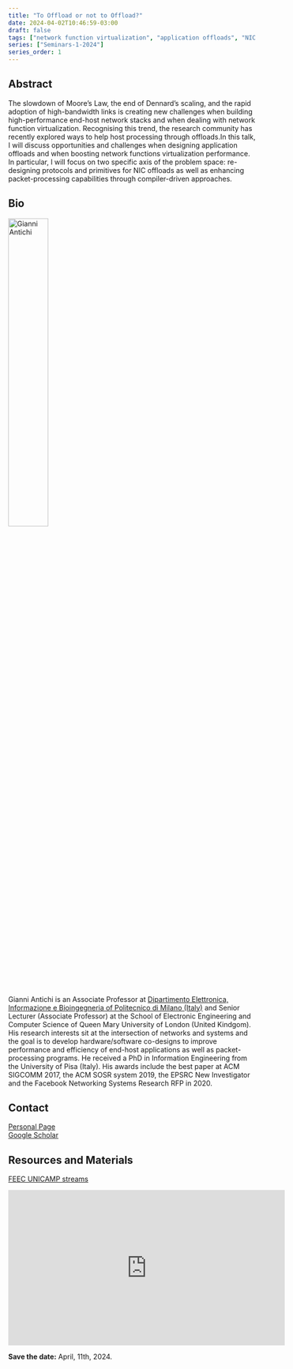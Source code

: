 ```yaml
---
title: "To Offload or not to Offload?"
date: 2024-04-02T10:46:59-03:00
draft: false
tags: ["network function virtualization", "application offloads", "NIC offloads"]
series: ["Seminars-1-2024"]
series_order: 1
---
```


## Abstract

The slowdown of Moore’s Law, the end of Dennard’s scaling, and the rapid adoption of high-bandwidth links is creating new challenges when building high-performance end-host network stacks and when dealing with network function virtualization. Recognising this trend, the research community has recently explored ways to help host processing through offloads.In this talk, I will discuss opportunities and challenges when designing application offloads and when boosting network functions virtualization performance. In particular, I will focus on two specific axis of the problem space: re-designing protocols and primitives for NIC offloads as well as enhancing packet-processing capabilities through compiler-driven approaches.

## Bio

<img alt="Gianni Antichi" src="/seminars/seminars-1-2024/1/gianni.png" style="width: 40%; height: 160x;">

Gianni Antichi is an Associate Professor at [Dipartimento Elettronica, Informazione e Bioingegneria of Politecnico di Milano (Italy)](https://www.deib.polimi.it/ita/home) and Senior Lecturer (Associate Professor) at the School of Electronic Engineering and Computer Science of Queen Mary University of London (United Kindgom). His research interests sit at the intersection of networks and systems and the goal is to develop hardware/software co-designs to improve performance and efficiency of end-host applications as well as packet-processing programs. He received a PhD in Information Engineering from the University of Pisa (Italy). His awards include the best paper at ACM SIGCOMM 2017, the ACM SOSR system 2019, the EPSRC New Investigator and the Facebook Networking Systems Research RFP in 2020.

## Contact
[Personal Page](https://gianniantichi.github.io/) \
[Google Scholar](https://scholar.google.com/citations?hl=pt-BR&user=3VedTqcAAAAJ)



## Resources and Materials

[FEEC UNICAMP streams](https://www.youtube.com/@feec-unicamp/streams)

<iframe width="560" height="315" src="https://www.youtube.com/embed/3XFcBEtZDGg" title="YouTube video player" frameborder="0" allow="accelerometer; autoplay; clipboard-write; encrypted-media; gyroscope; picture-in-picture; web-share" allowfullscreen></iframe>

**Save the date:** April, 11th, 2024.